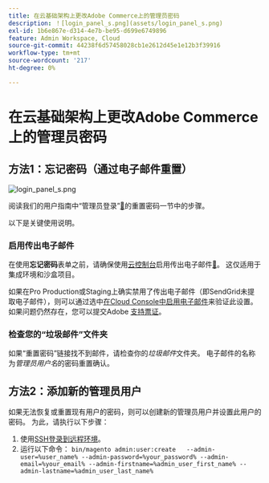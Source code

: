 ```yaml
---
title: 在云基础架构上更改Adobe Commerce上的管理员密码
description: ！[login_panel_s.png](assets/login_panel_s.png)
exl-id: 1b6e867e-d314-4e7b-be95-d699e6749896
feature: Admin Workspace, Cloud
source-git-commit: 44238f6d57458028cb1e2612d45e1e12b3f39916
workflow-type: tm+mt
source-wordcount: '217'
ht-degree: 0%

---
```


# 在云基础架构上更改Adobe Commerce上的管理员密码

## 方法1：忘记密码（通过电子邮件重置）

![login_panel_s.png](assets/login_panel_s.png)

阅读我们的用户指南中“管理员登录”[&#128279;](https://experienceleague.adobe.com/docs/commerce-admin/start/admin/admin-signin.html#admin-sign-in)的重置密码一节中的步骤。

以下是关键使用说明。

### 启用传出电子邮件

在使用&#x200B;**忘记密码**&#x200B;表单之前，请确保使用[云控制台](https://experienceleague.adobe.com/docs/commerce-cloud-service/user-guide/project/overview.html)启用传出电子邮件[&#128279;](https://experienceleague.adobe.com/docs/commerce-cloud-service/user-guide/project/outgoing-emails.html)。 这仅适用于集成环境和沙盒项目。

如果在Pro Production或Staging上确实禁用了传出电子邮件（即SendGrid未提取电子邮件），则可以通过选中[在Cloud Console中启用电子邮件](https://experienceleague.adobe.com/en/docs/commerce-on-cloud/user-guide/project/outgoing-emails#enable-emails-in-the-cli)来验证此设置。 如果问题仍然存在，您可以提交Adobe [支持票证](https://experienceleague.adobe.com/en/docs/commerce-knowledge-base/kb/help-center-guide/magento-help-center-user-guide)。

### 检查您的“垃圾邮件”文件夹

如果“重置密码”链接找不到邮件，请检查你的&#x200B;*垃圾邮件*&#x200B;文件夹。 电子邮件的名称为&#x200B;*管理员用户名*&#x200B;的密码重置确认。

## 方法2：添加新的管理员用户

如果无法恢复或重置现有用户的密码，则可以创建新的管理员用户并设置此用户的密码。 为此，请执行以下步骤：

1. 使用[SSH登录到远程环境](https://experienceleague.adobe.com/docs/commerce-cloud-service/user-guide/develop/secure-connections.html)。
1. 运行以下命令： `bin/magento admin:user:create   --admin-user=%user_name% --admin-password=%your_password% --admin-email=%your_email% --admin-firstname=%admin_user_first_name% --admin-lastname=%admin_user_last_name%`
